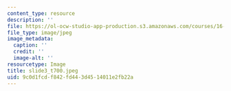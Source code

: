 ```yaml
---
content_type: resource
description: ''
file: https://ol-ocw-studio-app-production.s3.amazonaws.com/courses/16-01-unified-engineering-i-ii-iii-iv-fall-2005-spring-2006/9c0d1fcdf842fd443d4514011e2fb22a_slide3_t700.jpeg
file_type: image/jpeg
image_metadata:
  caption: ''
  credit: ''
  image-alt: ''
resourcetype: Image
title: slide3_t700.jpeg
uid: 9c0d1fcd-f842-fd44-3d45-14011e2fb22a
---
```

